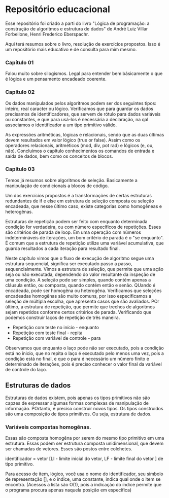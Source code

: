 # Repositório educacional 

Esse repositório foi criado a parti do livro "Lógica de programação: a construção de algoritmos e estrutura de dados" de André Luiz Villar Forbellone, Henri Frederico Eberspachr.

Aqui terá resumos sobre o livro, resolução de exercícios propostos. Isso é um repositório mais educativo e de consulta para mim mesmo. 

### Capítulo 01

Falou muito sobre silogismos. Legal para entender bem básicamente o que é lógica e um pensamento encadeado coerente. 

### Capítulo 02 

Os dados manipulados pelos algoritmos podem ser dos seguintes tipos: inteiro, real caracter ou lógico. Verificamos que para guardar os dados precisamos de identificadores, que servem de rótulo para dados variáveis ou constantes, e que para usá-los é necessária a declaração, na qal associamos o identificador a um tipo primitivo válido. 

As expressões aritméticas, lógicas e relacionais, sendo que as duas últimas devem resultados em valor lógico (true or false). Assim como os operadores relacionais, aritméticos (mod, div, pot rad) e lógicos (e, ou, não). Concluímos o capítulo conhecimentos os comandos de entrada e saída de dados, bem como os conceitos de blocos.


### Capítulo 03

Temos já resumos sobre algoritmos de seleção. Basicamente a manipulação de condicionais a blocos de código. 

Um dos exercícios propostos é a transformações de certas estruturas redundantes de if e else em estrutura de seleção composta ou seleção encadeada, que nesse último caso, existe categorias como homogêneas e heterogênas. 


Estruturas de repetição podem ser feito com enquanto determinada condição for verdadeira, ou com número específicos de repetições. Esses são critérios de parada de loop.
Em uma operação com números indetermináveis de iterações, um bom critério de parada é o "se enquanto". É comum que a estrutura de repetição utilize uma variável acumulativa, que guarda resultados a cada iteração para resultado final.

Neste capítulo vimos que o fluxo de execução de algoritmo segue uma estrutura sequencial, significa ser executado passo a passo, sequencialmente. Vimos a estrutura de seleção, que permite que uma ação seja ou não executada, dependendo do valor resultante da inspeção de uma condição. A seleção pode ser simples, quando contém apenas a cláusula então, ou composta, quando contém então e senão. 
QUando é encadeada, pode ser homogêna ou heterogêna. 
Verificamos que seleções encadeadas homogênas são muito comuns, por isso especificamos a seleção de múltipla escolha, que apresenta casos que são avaliados. 
POr último, a estrutura de repetição, que permite que trechos de algoritmos sejam repetidos conforme certos critérios de parada. Verificando que podemos construir laços de repetição de três maneira.

* Repetição com teste no início - enquanto
* Repetição com teste final - repita
* Repetição com variável de controle - para

Observamos que enquanto o laço pode não ser executado, pois a condição está no ínicio, que no repita o laço é executado pelo menos uma vez, pois a condição está no final, e que o para é necessário um número finito e determinado de iterações, pois é preciso conhecer o valor final da variável de controle do laço. 

## Estruturas de dados 

Estruturas de dados existem, pois apenas os tipos primitivos não são capzes de expressar algumas formas complexas de manipulação de informação. POrtanto, é preciso construir novos tipos. Os tipos construídos são uma composição de tipos primitivos. Ou seja, estrutura de dados.

### Variáveis compostas homogênas.

Essas são composta homogêna por serem do mesmo tipo primitivo em uma estrutura. 
Essas podem ser estrutura composta unidimensional, que devem ser chamadas de vetores. Esses são postos entre colchetes. 

identificador = vetor [LI - limite inicial do vetor, LF - limite final do vetor ] de tipo primitivo.

Para acesso de item, lógico, você usa o nome do identificador, seu simbolo de representação [], e o índice, uma constante, indica qual onde o item se encontra. (Acessos a lista são O(1), pois a indicação do índice permite que o programa procura apenas naquela posição em específica)